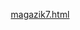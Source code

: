 
[magazik7.html](https://github.com/user-attachments/files/22955465/magazik7.html)
<!DOCTYPE html>
<html lang="ru">
<head>
    <meta charset="UTF-8">
    <meta name="viewport" content="width=device-width, initial-scale=1.0">
    <title>Krempai Store</title>
    <style>
        * {
            margin: 0;
            padding: 0;
            box-sizing: border-box;
        }

        body {
            background: linear-gradient(135deg, #1a1a2e 0%, #16213e 100%);
            min-height: 100vh;
            font-family: 'Segoe UI', Tahoma, Geneva, Verdana, sans-serif;
            color: white;
        }

        /* Шапка сайта */
        .header {
            display: flex;
            justify-content: space-between;
            align-items: center;
            padding: 20px 50px;
            background: rgba(22, 33, 62, 0.8);
            backdrop-filter: blur(10px);
            border-bottom: 1px solid rgba(255, 255, 255, 0.1);
            position: sticky;
            top: 0;
            z-index: 100;
        }

        .logo {
            font-size: 32px;
            font-weight: 800;
            text-transform: uppercase;
            letter-spacing: 2px;
            background: linear-gradient(45deg, #ff6b6b, #ffd93d, #6bcf7f, #4d96ff);
            -webkit-background-clip: text;
            -webkit-text-fill-color: transparent;
            background-clip: text;
            text-shadow: 0 0 30px rgba(255, 255, 255, 0.2);
            cursor: pointer;
            transition: transform 0.3s ease;
        }

        .logo:hover {
            transform: scale(1.05);
        }

        .nav-links {
            display: flex;
            gap: 30px;
        }

        .nav-link {
            color: white;
            text-decoration: none;
            font-weight: 600;
            font-size: 16px;
            transition: color 0.3s ease;
            padding: 8px 15px;
            border-radius: 5px;
            cursor: pointer;
        }

        .nav-link:hover {
            color: #ffd93d;
            background: rgba(255, 255, 255, 0.1);
        }

        .auth-buttons {
            display: flex;
            gap: 15px;
        }

        .auth-btn {
            padding: 10px 20px;
            font-size: 16px;
            font-weight: 600;
            border: none;
            border-radius: 8px;
            cursor: pointer;
            transition: all 0.3s ease;
            background: linear-gradient(45deg, #ff6b6b, #ffd93d);
            color: #16213e;
        }

        .auth-btn:hover {
            transform: translateY(-2px);
            box-shadow: 0 5px 15px rgba(0, 0, 0, 0.3);
        }

        /* Основной контент */
        .main-content {
            display: flex;
            flex-direction: column;
            align-items: center;
            justify-content: center;
            padding: 100px 20px;
            text-align: center;
        }

        .welcome-text {
            font-size: 48px;
            font-weight: 700;
            margin-bottom: 30px;
            background: linear-gradient(45deg, #ff6b6b, #ffd93d);
            -webkit-background-clip: text;
            -webkit-text-fill-color: transparent;
            background-clip: text;
        }

        .subtitle {
            font-size: 20px;
            max-width: 600px;
            line-height: 1.6;
            margin-bottom: 40px;
            color: rgba(255, 255, 255, 0.8);
        }

        /* Секции */
        .section {
            padding: 80px 50px;
            display: none;
        }

        .section.active {
            display: block;
        }

        .section-title {
            font-size: 36px;
            font-weight: 700;
            margin-bottom: 40px;
            text-align: center;
            background: linear-gradient(45deg, #ff6b6b, #ffd93d);
            -webkit-background-clip: text;
            -webkit-text-fill-color: transparent;
            background-clip: text;
        }

        /* Валюта */
        .currency-grid {
            display: grid;
            grid-template-columns: repeat(auto-fit, minmax(250px, 1fr));
            gap: 20px;
            max-width: 1200px;
            margin: 0 auto;
        }

        .currency-item {
            background: rgba(255, 255, 255, 0.1);
            border-radius: 10px;
            padding: 25px;
            text-align: center;
            transition: transform 0.3s ease;
            border: 1px solid rgba(255, 255, 255, 0.1);
            display: flex;
            flex-direction: column;
            justify-content: space-between;
        }

        .currency-item:hover {
            transform: translateY(-5px);
            background: rgba(255, 255, 255, 0.15);
        }

        .currency-amount {
            font-size: 24px;
            font-weight: 700;
            margin-bottom: 10px;
        }

        .currency-price {
            font-size: 20px;
            color: #ffd93d;
            margin-bottom: 15px;
        }

        .buy-btn {
            padding: 10px 20px;
            background: linear-gradient(45deg, #ff6b6b, #ffd93d);
            color: #16213e;
            border: none;
            border-radius: 5px;
            font-weight: 600;
            cursor: pointer;
            transition: all 0.3s ease;
        }

        .buy-btn:hover {
            transform: translateY(-2px);
            box-shadow: 0 5px 15px rgba(0, 0, 0, 0.3);
        }

        /* Услуги */
        .services-grid {
            display: grid;
            grid-template-columns: repeat(auto-fit, minmax(300px, 1fr));
            gap: 25px;
            max-width: 1200px;
            margin: 0 auto;
        }

        .service-item {
            background: rgba(255, 255, 255, 0.1);
            border-radius: 10px;
            padding: 25px;
            transition: transform 0.3s ease;
            border: 1px solid rgba(255, 255, 255, 0.1);
            display: flex;
            flex-direction: column;
            justify-content: space-between;
        }

        .service-item:hover {
            transform: translateY(-5px);
            background: rgba(255, 255, 255, 0.15);
        }

        .service-name {
            font-size: 22px;
            font-weight: 700;
            margin-bottom: 15px;
            color: #ffd93d;
        }

        .service-description {
            margin-bottom: 15px;
            line-height: 1.5;
        }

        .service-price {
            font-size: 20px;
            font-weight: 700;
            color: #ff6b6b;
            margin-bottom: 15px;
        }

        /* Отзывы */
        .reviews-container {
            max-width: 800px;
            margin: 0 auto;
        }

        .review-item {
            background: rgba(255, 255, 255, 0.1);
            border-radius: 10px;
            padding: 25px;
            margin-bottom: 20px;
            border: 1px solid rgba(255, 255, 255, 0.1);
        }

        .review-author {
            display: flex;
            align-items: center;
            margin-bottom: 15px;
        }

        .author-avatar {
            width: 50px;
            height: 50px;
            border-radius: 50%;
            background: linear-gradient(45deg, #ff6b6b, #ffd93d);
            display: flex;
            align-items: center;
            justify-content: center;
            font-weight: 700;
            margin-right: 15px;
        }

        .author-name {
            font-size: 18px;
            font-weight: 700;
        }

        .review-text {
            line-height: 1.6;
        }

        /* Техподдержка */
        .support-container {
            max-width: 600px;
            margin: 0 auto;
            text-align: center;
        }

        .support-text {
            font-size: 20px;
            margin-bottom: 30px;
            line-height: 1.6;
        }

        .tg-button {
            display: inline-block;
            padding: 15px 30px;
            background: linear-gradient(45deg, #0088cc, #00a2ff);
            color: white;
            text-decoration: none;
            border-radius: 10px;
            font-weight: 700;
            font-size: 18px;
            transition: transform 0.3s ease;
        }

        .tg-button:hover {
            transform: translateY(-3px);
            box-shadow: 0 5px 15px rgba(0, 136, 204, 0.4);
        }

        /* Модальные окна */
        .modal {
            display: none;
            position: fixed;
            top: 0;
            left: 0;
            width: 100%;
            height: 100%;
            background-color: rgba(0, 0, 0, 0.7);
            z-index: 1000;
            align-items: center;
            justify-content: center;
        }

        .modal-content {
            background: linear-gradient(135deg, #1a1a2e 0%, #16213e 100%);
            padding: 30px;
            border-radius: 15px;
            width: 90%;
            max-width: 500px;
            box-shadow: 0 10px 30px rgba(0, 0, 0, 0.5);
            border: 1px solid rgba(255, 255, 255, 0.1);
        }

        .modal h2 {
            text-align: center;
            margin-bottom: 20px;
            background: linear-gradient(45deg, #ff6b6b, #ffd93d);
            -webkit-background-clip: text;
            -webkit-text-fill-color: transparent;
            background-clip: text;
        }

        .form-group {
            margin-bottom: 20px;
        }

        .form-group label {
            display: block;
            margin-bottom: 8px;
            font-weight: 600;
        }

        .form-group input {
            width: 100%;
            padding: 12px;
            border-radius: 8px;
            border: 1px solid rgba(255, 255, 255, 0.2);
            background-color: rgba(255, 255, 255, 0.1);
            color: white;
            font-size: 16px;
        }

        .optional {
            font-size: 12px;
            color: rgba(255, 255, 255, 0.6);
            font-style: italic;
        }

        .submit-btn {
            width: 100%;
            padding: 12px;
            background: linear-gradient(45deg, #ff6b6b, #ffd93d);
            color: #16213e;
            border: none;
            border-radius: 8px;
            font-size: 18px;
            font-weight: 600;
            cursor: pointer;
            transition: all 0.3s ease;
        }

        .submit-btn:hover {
            transform: translateY(-2px);
            box-shadow: 0 5px 15px rgba(0, 0, 0, 0.3);
        }

        .close {
            position: absolute;
            top: 15px;
            right: 20px;
            color: white;
            font-size: 30px;
            cursor: pointer;
        }

        /* Окно оплаты */
        .payment-info {
            background: rgba(255, 255, 255, 0.1);
            padding: 20px;
            border-radius: 10px;
            margin-bottom: 20px;
            text-align: center;
        }

        .card-number {
            font-size: 18px;
            font-weight: 700;
            margin-bottom: 10px;
            letter-spacing: 2px;
        }

        .copy-btn {
            padding: 8px 15px;
            background: linear-gradient(45deg, #6bcf7f, #4d96ff);
            color: white;
            border: none;
            border-radius: 5px;
            cursor: pointer;
            font-weight: 600;
        }

        .payment-text {
            margin-top: 15px;
            line-height: 1.5;
        }

        /* Админ панель */
        .admin-panel {
            background: rgba(255, 255, 255, 0.1);
            border-radius: 10px;
            padding: 25px;
            margin-top: 30px;
            display: none;
        }

        .admin-title {
            font-size: 24px;
            font-weight: 700;
            margin-bottom: 20px;
            color: #ff6b6b;
            text-align: center;
        }

        .orders-list {
            max-height: 300px;
            overflow-y: auto;
        }

        .order-item {
            background: rgba(255, 255, 255, 0.05);
            padding: 15px;
            border-radius: 8px;
            margin-bottom: 10px;
            border-left: 4px solid #ffd93d;
        }

        .order-info {
            display: flex;
            justify-content: space-between;
            margin-bottom: 5px;
        }

        .order-product {
            font-weight: 600;
        }

        .order-status {
            padding: 3px 10px;
            border-radius: 15px;
            font-size: 12px;
            font-weight: 600;
        }

        .status-pending {
            background: rgba(255, 219, 61, 0.2);
            color: #ffd93d;
        }

        .status-completed {
            background: rgba(107, 207, 127, 0.2);
            color: #6bcf7f;
        }

        .user-info {
            display: flex;
            align-items: center;
            gap: 15px;
            display: none;
        }

        .user-greeting {
            font-weight: 600;
        }

        .logout-btn {
            padding: 8px 15px;
            background: linear-gradient(45deg, #ff6b6b, #ffd93d);
            color: #16213e;
            border: none;
            border-radius: 5px;
            cursor: pointer;
            font-weight: 600;
        }
    </style>
</head>
<body>
    <!-- Шапка сайта -->
    <div class="header">
        <div class="logo" id="logo">Krempai Store</div>
        
        <div class="nav-links">
            <div class="nav-link" data-section="currency">Валюта</div>
            <div class="nav-link" data-section="services">Услуги</div>
            <div class="nav-link" data-section="reviews">Отзывы</div>
            <div class="nav-link" data-section="support">Тех поддержка</div>
        </div>
        
        <div class="auth-buttons" id="authButtons">
            <button class="auth-btn" id="loginBtn">Вход</button>
            <button class="auth-btn" id="registerBtn">Регистрация</button>
        </div>
        
        <div class="user-info" id="userInfo">
            <span class="user-greeting">Привет, <span id="userName"></span>!</span>
            <button class="logout-btn" id="logoutBtn">Выйти</button>
        </div>
    </div>

    <!-- Основной контент -->
    <div class="main-content" id="mainContent">
        <h1 class="welcome-text">Добро пожаловать в Krempai Store</h1>
        <p class="subtitle">Лучший магазин для покупки игровой валюты, услуг и многого другого. Безопасные сделки, быстрая доставка и круглосуточная поддержка.</p>
        
        <!-- Админ панель (только для Krempai@gmail.com) -->
        <div class="admin-panel" id="adminPanel">
            <h2 class="admin-title">Панель администратора</h2>
            <div class="orders-list" id="ordersList">
                <!-- Заказы будут добавляться здесь -->
            </div>
        </div>
    </div>

    <!-- Секция Валюта -->
    <div class="section" id="currencySection">
        <h2 class="section-title">Игровая Валюта</h2>
        <div class="currency-grid">
            <div class="currency-item">
                <div class="currency-amount">100кк</div>
                <div class="currency-price">30 грн</div>
                <button class="buy-btn" data-product="100кк" data-price="50">Купить</button>
            </div>
            <div class="currency-item">
                <div class="currency-amount">50кк</div>
                <div class="currency-price">25 грн</div>
                <button class="buy-btn" data-product="50кк" data-price="25">Купить</button>
            </div>
            <div class="currency-item">
                <div class="currency-amount">150кк</div>
                <div class="currency-price">75 грн</div>
                <button class="buy-btn" data-product="150кк" data-price="75">Купить</button>
            </div>
            <div class="currency-item">
                <div class="currency-amount">200кк</div>
                <div class="currency-price">100 грн</div>
                <button class="buy-btn" data-product="200кк" data-price="100">Купить</button>
            </div>
            <div class="currency-item">
                <div class="currency-amount">250кк</div>
                <div class="currency-price">125 грн</div>
                <button class="buy-btn" data-product="250кк" data-price="125">Купить</button>
            </div>
            <div class="currency-item">
                <div class="currency-amount">300кк</div>
                <div class="currency-price">150 грн</div>
                <button class="buy-btn" data-product="300кк" data-price="150">Купить</button>
            </div>
        </div>
    </div>

    <!-- Секция Услуги -->
    <div class="section" id="servicesSection">
        <h2 class="section-title">Услуги</h2>
        <div class="services-grid">
            <div class="service-item">
                <div class="service-name">Постройка фармилки криперов</div>
                <div class="service-description">Строительство эффективной фармилки криперов для получения большого количества пороха.</div>
                <div class="service-price">100 грн</div>
                <button class="buy-btn" data-product="Постройка фармилки криперов" data-price="100">Купить</button>
            </div>
            <div class="service-item">
                <div class="service-name">Постройка фармилки криперов 50/50</div>
                <div class="service-description">Улучшенная версия фармилки с увеличенной эффективностью и надежностью.</div>
                <div class="service-price">200 грн</div>
                <button class="buy-btn" data-product="Постройка фармилки криперов 50/50" data-price="200">Купить</button>
            </div>
            <div class="service-item">
                <div class="service-name">Постройка зельеварки</div>
                <div class="service-description">Создание автоматизированной зельеварки для приготовления различных зелий.</div>
                <div class="service-price">150 грн</div>
                <button class="buy-btn" data-product="Постройка зельеварки" data-price="150">Купить</button>
            </div>
        </div>
    </div>

    <!-- Секция Отзывы -->
    <div class="section" id="reviewsSection">
        <h2 class="section-title">Отзывы</h2>
        <div class="reviews-container">
            <div class="review-item">
                <div class="review-author">
                    <div class="author-avatar">B</div>
                    <div class="author-name">Bro9i</div>
                </div>
                <div class="review-text">
                    Отличный магазин! Купил 100кк валюты, все пришло мгновенно. Очень доволен обслуживанием и скоростью доставки. Рекомендую!
                </div>
            </div>
            <div class="review-item">
                <div class="review-author">
                    <div class="author-avatar">F</div>
                    <div class="author-name">Fluger</div>
                </div>
                <div class="review-text">
                    Заказывал постройку фармилки криперов. Сделали все качественно и быстро. Теперь у меня много пороха для крафта! Спасибо Krempai Store!
                </div>
            </div>
        </div>
    </div>

    <!-- Секция Техподдержка -->
    <div class="section" id="supportSection">
        <h2 class="section-title">Техническая Поддержка</h2>
        <div class="support-container">
            <p class="support-text">
                Если у вас возникли вопросы или проблемы, наши специалисты всегда готовы помочь. Напишите нам в Telegram, и мы оперативно решим ваш вопрос.
            </p>
            <a href="https://t.me/KrempaiiiMZ" class="tg-button" target="_blank">Написать в Telegram</a>
        </div>
    </div>

    <!-- Модальные окна -->
    <div class="modal" id="loginModal">
        <div class="modal-content">
            <span class="close" id="closeLogin">&times;</span>
            <h2>Вход в аккаунт</h2>
            <form id="loginForm">
                <div class="form-group">
                    <label for="loginEmail">Email:</label>
                    <input type="email" id="loginEmail" required>
                </div>
                <div class="form-group">
                    <label for="loginPassword">Пароль:</label>
                    <input type="password" id="loginPassword" required>
                </div>
                <button type="submit" class="submit-btn">Войти</button>
            </form>
        </div>
    </div>

    <div class="modal" id="registerModal">
        <div class="modal-content">
            <span class="close" id="closeRegister">&times;</span>
            <h2>Регистрация</h2>
            <form id="registerForm">
                <div class="form-group">
                    <label for="registerName">Имя:</label>
                    <input type="text" id="registerName" required>
                </div>
                <div class="form-group">
                    <label for="registerEmail">Email:</label>
                    <input type="email" id="registerEmail" required>
                </div>
                <div class="form-group">
                    <label for="registerPassword">Пароль:</label>
                    <input type="password" id="registerPassword" required>
                </div>
                <button type="submit" class="submit-btn">Зарегистрироваться</button>
            </form>
        </div>
    </div>

    <!-- Модальное окно оплаты -->
    <div class="modal" id="paymentModal">
        <div class="modal-content">
            <span class="close" id="closePayment">&times;</span>
            <h2>Оформление заказа</h2>
            
            <div class="payment-info">
                <div class="card-number" id="cardNumber">5375 4141 1234 5678</div>
                <button class="copy-btn" id="copyCardBtn">Скопировать</button>
                <div class="payment-text">
                    Переведите <span id="paymentAmount">0</span> грн на указанную карту. После оплаты пришлите скриншот чека в техподдержку.
                </div>
            </div>
            
            <form id="orderForm">
                <div class="form-group">
                    <label for="serverNickname">Ваш ник на сервере:</label>
                    <input type="text" id="serverNickname" required>
                </div>
                <div class="form-group">
                    <label for="promoCode">Промокод: <span class="optional">(не обязательно)</span></label>
                    <input type="text" id="promoCode">
                </div>
                <button type="submit" class="submit-btn">Подтвердить заказ</button>
            </form>
        </div>
    </div>

    <script>
        // Элементы DOM
        const logo = document.getElementById('logo');
        const loginBtn = document.getElementById('loginBtn');
        const registerBtn = document.getElementById('registerBtn');
        const loginModal = document.getElementById('loginModal');
        const registerModal = document.getElementById('registerModal');
        const paymentModal = document.getElementById('paymentModal');
        const closeLogin = document.getElementById('closeLogin');
        const closeRegister = document.getElementById('closeRegister');
        const closePayment = document.getElementById('closePayment');
        const loginForm = document.getElementById('loginForm');
        const registerForm = document.getElementById('registerForm');
        const orderForm = document.getElementById('orderForm');
        const userInfo = document.getElementById('userInfo');
        const userName = document.getElementById('userName');
        const logoutBtn = document.getElementById('logoutBtn');
        const authButtons = document.getElementById('authButtons');
        const mainContent = document.getElementById('mainContent');
        const navLinks = document.querySelectorAll('.nav-link');
        const sections = document.querySelectorAll('.section');
        const buyButtons = document.querySelectorAll('.buy-btn');
        const paymentAmount = document.getElementById('paymentAmount');
        const cardNumber = document.getElementById('cardNumber');
        const copyCardBtn = document.getElementById('copyCardBtn');
        const adminPanel = document.getElementById('adminPanel');
        const ordersList = document.getElementById('ordersList');

        // Текущий выбранный товар
        let currentProduct = null;
        let currentPrice = null;

        // Прокрутка к началу страницы при клике на логотип
        logo.addEventListener('click', () => {
            window.scrollTo({ top: 0, behavior: 'smooth' });
            showSection('main');
        });

        // Навигация по разделам
        navLinks.forEach(link => {
            link.addEventListener('click', () => {
                const section = link.getAttribute('data-section');
                showSection(section);
            });
        });

        // Функция показа раздела
        function showSection(sectionId) {
            // Скрыть все секции
            sections.forEach(section => {
                section.classList.remove('active');
            });
            mainContent.style.display = 'none';
            
            // Показать выбранную секцию
            if (sectionId === 'main') {
                mainContent.style.display = 'flex';
            } else {
                document.getElementById(sectionId + 'Section').classList.add('active');
            }
            
            // Прокрутить к началу
            window.scrollTo({ top: 0, behavior: 'smooth' });
        }

        // Обработка кнопок "Купить"
        buyButtons.forEach(button => {
            button.addEventListener('click', () => {
                currentProduct = button.getAttribute('data-product');
                currentPrice = button.getAttribute('data-price');
                
                paymentAmount.textContent = currentPrice;
                paymentModal.style.display = 'flex';
            });
        });

        // Копирование номера карты
        copyCardBtn.addEventListener('click', () => {
            navigator.clipboard.writeText(cardNumber.textContent)
                .then(() => {
                    copyCardBtn.textContent = 'Скопировано!';
                    setTimeout(() => {
                        copyCardBtn.textContent = 'Скопировать';
                    }, 2000);
                })
                .catch(err => {
                    console.error('Ошибка копирования: ', err);
                });
        });

        // Оформление заказа
        orderForm.addEventListener('submit', (e) => {
            e.preventDefault();
            
            const nickname = document.getElementById('serverNickname').value;
            const promoCode = document.getElementById('promoCode').value;
            
            // Создание заказа
            const order = {
                id: Date.now(),
                product: currentProduct,
                price: currentPrice,
                nickname: nickname,
                promoCode: promoCode,
                status: 'pending',
                date: new Date().toLocaleString()
            };
            
            // Сохранение заказа
            const orders = JSON.parse(localStorage.getItem('orders')) || [];
            orders.push(order);
            localStorage.setItem('orders', JSON.stringify(orders));
            
            // Обновление админ панели
            updateAdminPanel();
            
            // Закрытие модального окна
            paymentModal.style.display = 'none';
            orderForm.reset();
            
            alert('Заказ успешно оформлен! После оплаты пришлите скриншот в техподдержку.');
        });

        // Проверка авторизации при загрузке страницы
        document.addEventListener('DOMContentLoaded', function() {
            const user = JSON.parse(localStorage.getItem('currentUser'));
            if (user) {
                showUserInfo(user);
                
                // Показать админ панель для Krempai@gmail.com
                if (user.email === 'Krempai@gmail.com') {
                    adminPanel.style.display = 'block';
                    updateAdminPanel();
                }
            }
        });

        // Открытие модальных окон
        loginBtn.addEventListener('click', () => {
            loginModal.style.display = 'flex';
        });

        registerBtn.addEventListener('click', () => {
            registerModal.style.display = 'flex';
        });

        // Закрытие модальных окон
        closeLogin.addEventListener('click', () => {
            loginModal.style.display = 'none';
        });

        closeRegister.addEventListener('click', () => {
            registerModal.style.display = 'none';
        });

        closePayment.addEventListener('click', () => {
            paymentModal.style.display = 'none';
        });

        // Закрытие модальных окон при клике вне их
        window.addEventListener('click', (e) => {
            if (e.target === loginModal) {
                loginModal.style.display = 'none';
            }
            if (e.target === registerModal) {
                registerModal.style.display = 'none';
            }
            if (e.target === paymentModal) {
                paymentModal.style.display = 'none';
            }
        });

        // Обработка формы входа
        loginForm.addEventListener('submit', (e) => {
            e.preventDefault();
            
            const email = document.getElementById('loginEmail').value;
            const password = document.getElementById('loginPassword').value;
            
            // Получаем пользователей из localStorage
            const users = JSON.parse(localStorage.getItem('users')) || [];
            
            // Проверяем существование пользователя
            const user = users.find(u => u.email === email && u.password === password);
            
            if (user) {
                // Сохраняем текущего пользователя
                localStorage.setItem('currentUser', JSON.stringify(user));
                showUserInfo(user);
                
                // Показать админ панель для Krempai@gmail.com
                if (user.email === 'Krempai@gmail.com') {
                    adminPanel.style.display = 'block';
                    updateAdminPanel();
                }
                
                loginModal.style.display = 'none';
                loginForm.reset();
            } else {
                alert('Неверный email или пароль!');
            }
        });

        // Обработка формы регистрации
        registerForm.addEventListener('submit', (e) => {
            e.preventDefault();
            
            const name = document.getElementById('registerName').value;
            const email = document.getElementById('registerEmail').value;
            const password = document.getElementById('registerPassword').value;
            
            // Получаем пользователей из localStorage
            const users = JSON.parse(localStorage.getItem('users')) || [];
            
            // Проверяем, не зарегистрирован ли уже такой email
            if (users.find(u => u.email === email)) {
                alert('Пользователь с таким email уже зарегистрирован!');
                return;
            }
            
            // Добавляем нового пользователя
            const newUser = { name, email, password };
            users.push(newUser);
            localStorage.setItem('users', JSON.stringify(users));
            
            // Автоматически входим после регистрации
            localStorage.setItem('currentUser', JSON.stringify(newUser));
            showUserInfo(newUser);
            
            // Показать админ панель для Krempai@gmail.com
            if (newUser.email === 'Krempai@gmail.com') {
                adminPanel.style.display = 'block';
                updateAdminPanel();
            }
            
            registerModal.style.display = 'none';
            registerForm.reset();
            
            alert('Регистрация прошла успешно!');
        });

        // Выход из аккаунта
        logoutBtn.addEventListener('click', () => {
            localStorage.removeItem('currentUser');
            userInfo.style.display = 'none';
            authButtons.style.display = 'flex';
            adminPanel.style.display = 'none';
        });

        // Показать информацию о пользователе
        function showUserInfo(user) {
            userName.textContent = user.name;
            userInfo.style.display = 'flex';
            authButtons.style.display = 'none';
        }

        // Обновление админ панели
        function updateAdminPanel() {
            const orders = JSON.parse(localStorage.getItem('orders')) || [];
            
            if (orders.length === 0) {
                ordersList.innerHTML = '<p>Заказов пока нет</p>';
                return;
            }
            
            ordersList.innerHTML = '';
            orders.forEach(order => {
                const orderElement = document.createElement('div');
                orderElement.className = 'order-item';
                orderElement.innerHTML = `
                    <div class="order-info">
                        <span class="order-product">${order.product}</span>
                        <span class="order-status ${order.status === 'pending' ? 'status-pending' : 'status-completed'}">${order.status === 'pending' ? 'Ожидает оплаты' : 'Выполнен'}</span>
                    </div>
                    <div>Ник: ${order.nickname}</div>
                    <div>Сумма: ${order.price} грн</div>
                    <div>Дата: ${order.date}</div>
                    ${order.promoCode ? `<div>Промокод: ${order.promoCode}</div>` : ''}
                `;
                ordersList.appendChild(orderElement);
            });
        }
    </script>
</body>
</html>
